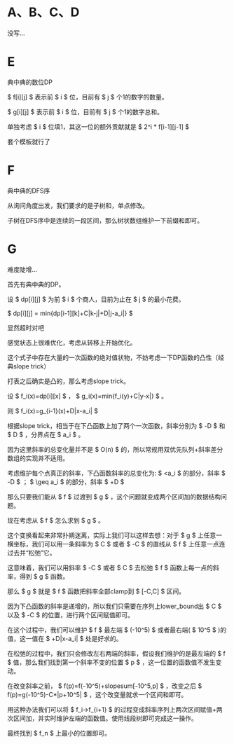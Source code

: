 # A、B、C、D

没写...

# E

典中典的数位DP

  $ f[i][j]  $ 表示前  $ i  $ 位，目前有  $ j  $ 个1的数字的数量。

  $ g[i][j]  $ 表示前  $ i  $ 位，目前有  $ j  $ 个1的数字总和。

单独考虑  $ i  $ 位填1，其这一位的额外贡献就是  $ 2^i * f[i-1][j-1]  $ 

套个模板就行了

# F

典中典的DFS序

从询问角度出发，我们要求的是子树和，单点修改。

子树在DFS序中是连续的一段区间，那么树状数组维护一下前缀和即可。

# G

难度陡增...

首先有典中典的DP。

设  $ dp[i][j]  $ 为前  $ i  $ 个商人，目前为止在  $ j  $ 的最小花费。

  $ dp[i][j] = min\{dp[i-1][k]+C|k-j|+D|j-a_i|\}  $ 

显然超时对吧

感觉状态上很难优化，考虑从转移上开始优化。

这个式子中存在大量的一次函数的绝对值状物，不妨考虑一下DP函数的凸性（经典slope trick）

打表之后确实是凸的，那么考虑slope trick。

设  $ f_i(x)=dp[i][x]  $ ，  $ g_i(x)=min\{f_i(y)+C|y-x|\}  $ 。

则  $ f_i(x)=g_{i-1}(x)+D|x-a_i|  $ 

根据slope trick，相当于在下凸函数上加了两个一次函数，斜率分别为  $ -D  $ 和  $ D  $ ，分界点在  $ a_i  $ 。

因为这里斜率的总变化量并不是  $ O(n)  $ 的，所以常规用双优先队列+斜率差分数组的实现并不适用。

考虑维护每个点真正的斜率，下凸函数斜率的总变化为:   $ <a_i  $ 的部分，斜率  $ -D  $ ；  $ \geq a_i  $ 的部分，斜率  $ +D  $ 

那么只要我们能从  $ f  $ 过渡到  $ g  $ ，这个问题就变成两个区间加的数据结构问题。

现在考虑从  $ f  $ 怎么求到  $ g  $ 。

这个变换看起来非常扑朔迷离，实际上我们可以这样去想：对于  $ g  $ 上任意一横坐标，我们可以用一条斜率为  $ C  $ 或者  $ -C  $ 的直线从  $ f  $ 上任意一点连过去并“松弛”它。

这意味着，我们可以用斜率  $ -C  $ 或者  $ C  $ 去松弛  $ f  $ 函数上每一点的斜率，得到  $ g  $ 函数。

那么  $ g  $ 就是  $ f  $ 函数把斜率全部clamp到  $ [-C,C]  $ 区间。

因为下凸函数的斜率是递增的，所以我们只需要在序列上lower_bound出  $ C  $ 以及  $ -C  $ 的位置，进行两个区间赋值即可。

在这个过程中，我们可以维护  $ f  $ 最左端  $ (-10^5)  $ 或者最右端(  $ 10^5  $ )的值，这一值在  $ +D|x-a_i|  $ 处是好求的。

在松弛的过程中，我们只会修改左右两端的斜率，假设我们维护的是最左端的  $ f  $ 值，那么我们找到第一个斜率不变的位置  $ p  $ ，这一位置的函数值不发生变动。

在改变斜率之前，  $ f(p)=f(-10^5)+slopesum[-10^5,p]  $ ，改变之后  $ f(p)=g(-10^5)-C*|p+10^5|  $ ，这个改变量就求一个区间和即可。

用这种办法我们可以将  $ f_i->f_{i+1}  $ 的过程变成斜率序列上两次区间赋值+两次区间加，并实时维护左端的函数值。使用线段树即可完成这一操作。

最终找到  $ f_n  $ 上最小的位置即可。